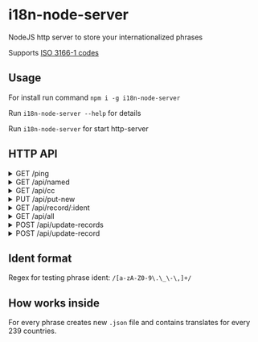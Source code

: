

# i18n-node-server

NodeJS http server to store your internationalized phrases

Supports [ISO 3166-1 codes](https://en.wikipedia.org/wiki/ISO_3166-1)

## Usage

For install run command `npm i -g i18n-node-server`

Run `i18n-node-server --help` for details

Run `i18n-node-server` for start http-server

## HTTP API

<details>
<summary>GET /ping</summary>

returns `pong`
</details>

<details>
<summary>GET /api/named</summary>

returns all supports country codes with country name
```
{
    "AF": "Afghanistan",
    "AL": "Albania, People's Socialist Republic of",
    "DZ": "Algeria, People's Democratic Republic of",
    "AS": "American Samoa",
    "AD": "Andorra, Principality of",
    "AO": "Angola, Republic of",
    ...
}

239 country codes
```
</details>

<details>
<summary>GET /api/cc</summary>

returns array with all supports country codes
```
["AF", "AL", "DZ", "AS", "AD", "AO", ...]

239 country codes
```
</details>


<details>
<summary>PUT /api/put-new</summary>

put a new phrase with translates

**body**
```
{
    ident: "my.first-ident",
    records: {
        "AL": "translate for Albania",
        "AF": "translate for Afganistan",
        ...
    }
}
```
**returns http status**  

`200` - new phrase saved  
`400` - ident already exists or _body_ has incorrect structure

</details>

<details>
<summary>GET /api/record/:ident</summary>

returns all translates by a phrase ident

**query options**  
* countryCode
```
/api/record/you.phrase.ident?countryCode=GB
```
return string which contains translate for country GB

* filter
```
/api/record/you.phrase.ident?filter=GB,AL,AF
```
returns translates only for GB, AL and AF country codes  
```
{
    "GB": "translate for GB",
    "AL": "translate for AL",
    "AF": "translate for AF",
}
```

**returns http status**  
`400` - ident not valid

</details>

<details>
<summary>GET /api/all</summary>

returns all translates of every phrases

```
{
    "ident1": {...},
    "ident2": {
        "GB": "translate for GB",
        "AL": "translate for AL",
        "AF": "translate for AF",
        ...
    }
}
```

**query options**  
* filter
```
/api/all?filter=GB,AL,AF
```
returns translates only for GB, AL and AF country codes fo every phrase  
```
{
    "ident-1": {
        "GB": "translate for GB",
        "AL": "translate for AL",
        "AF": "translate for AF"
    },
    "ident_2": {
        "GB": "translate for GB",
        "AL": "translate for AL",
        "AF": "translate for AF"
    }
}
```

</details>

<details>
<summary>POST /api/update-records</summary>

update many translations for phrase

**body**
```
{
    "ident": "your.phrase-ident",
    "records": {
        "GB": "new translate for GB",
        "AL": "new translate for AL",
        "AF": "new translate for AF",
        ...
    }
}
```

**returns http codes**  
`200` - translations for a phrase updated  
`400` - phrase not exists or _body_ has incorrect structure

</details>

<details>
<summary>POST /api/update-record</summary>

update one translation for phrase

**body**
```
{
    "ident": "your.phrase-ident",
    "countryCode": "GB",
    "value": "new translation for GB"
}
```

**returns http codes**  
`200` - translation for a phrase updated  
`400` - phrase not exists or _body_ has incorrect structure or _value_ is null

</details>


## Ident format  
Regex for testing phrase ident: `/[a-zA-Z0-9\.\_\-\,]+/`


## How works inside
For every phrase creates new `.json` file and contains translates for every 239 countries.






















